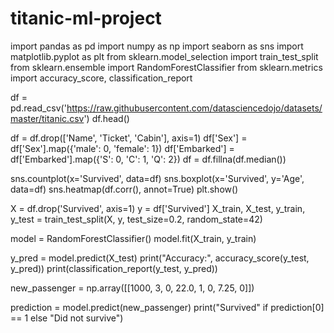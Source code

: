 # titanic-ml-project
import pandas as pd
import numpy as np
import seaborn as sns
import matplotlib.pyplot as plt
from sklearn.model_selection import train_test_split
from sklearn.ensemble import RandomForestClassifier
from sklearn.metrics import accuracy_score, classification_report

df = pd.read_csv('https://raw.githubusercontent.com/datasciencedojo/datasets/master/titanic.csv')
df.head()

df = df.drop(['Name', 'Ticket', 'Cabin'], axis=1)
df['Sex'] = df['Sex'].map({'male': 0, 'female': 1})
df['Embarked'] = df['Embarked'].map({'S': 0, 'C': 1, 'Q': 2})
df = df.fillna(df.median())

sns.countplot(x='Survived', data=df)
sns.boxplot(x='Survived', y='Age', data=df)
sns.heatmap(df.corr(), annot=True)
plt.show()

X = df.drop('Survived', axis=1)
y = df['Survived']
X_train, X_test, y_train, y_test = train_test_split(X, y, test_size=0.2, random_state=42)

model = RandomForestClassifier()
model.fit(X_train, y_train)

y_pred = model.predict(X_test)
print("Accuracy:", accuracy_score(y_test, y_pred))
print(classification_report(y_test, y_pred))

new_passenger = np.array([[1000, 3, 0, 22.0, 1, 0, 7.25, 0]])

prediction = model.predict(new_passenger)
print("Survived" if prediction[0] == 1 else "Did not survive")
